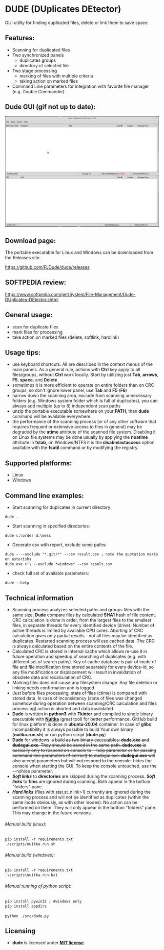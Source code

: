 # DUDE (DUplicates DEtector)

GUI utility for finding duplicated files, delete or link them to save space.

## Features:
- Scanning for duplicated files
- Two synchronized panels
  - duplicates groups
  - directory of selected file
- Two stage processing
  - marking of files with multiple criteria
  - taking action on marked files
- Command Line parameters for integration with favorite file manager (e.g. Double Commander)

## Dude GUI (gif not up to date):
![image info](./info/dude.gif)

## Download page:
The portable executable for Linux and Windows can be downloaded from the Releases site:

https://github.com/PJDude/dude/releases

## SOFTPEDIA review:
https://www.softpedia.com/get/System/File-Management/Dude-DUplicates-DEtector.shtml

## General usage:
- scan for duplicate files
- mark files for processing
- take action on marked files (delete, softlink, hardlink)

## Usage tips:
- use keyboard shortcuts. All are described in the context menus of the main panels. As a general rule, actions with **Ctrl** key apply to all files/groups, without **Ctrl** work locally. Start by utilizing just **Tab**, **arrows**, **F5**, **space**, and **Delete**.
- sometimes it is more efficient to operate on entire folders than on CRC groups, so don't ignore lower panel, use **Tab** and **F5** (**F6**)
- narrow down the scanning area, exclude from scanning unnecessary folders (e.g. Windows system folder which is full of duplicates), you can always add multiple (up to 8) independent scan paths
- unzip the portable executable somewhere on your **PATH**, than **dude** command will be available everywhere
- the performance of the scanning process (or of any other software that requires frequent or extensive access to files in general) may be degraded by the **atime** attribute of the scanned file system. Disabling it on Linux file systems may be done usually by applying the **noatime** attribute in **fstab**, on Windows/NTFS it is the **disablelastaccess** option available with the **fsutil** command or by modifying the registry.

## Supported platforms:
- Linux
- Windows

## Command line examples:
* Start scanning for duplicates in current directory:
```
dude .
```
* Start scanning in specified directories:
```
dude c:\order d:\mess
```
* Generate csv with report, exclude some paths:
```
dude ~ --exclude "*.git/*" --csv result.csv ; note the quotation marks on asterisks
dude.exe c:\ --exclude *windows* --csv result.csv
```
* check full set of available parameters:
```
dude --help
```

## Technical information
- Scanning process analyzes selected paths and groups files with the same size. **Dude** compare files by calculated **SHA1** hash of file content. CRC calculation is done in order, from the largest files to the smallest files, in separate threads for every identified device (drive). Number of active threads is limited by available CPU cores. Aborting of CRC calculation gives only partial results - not all files may be identified as duplicates. Restarted scanning process will use cached data. The CRC is always calculated based on the entire contents of the file.
- Calculated CRC is stored in internal cache which allows re-use it in future operation and speedup of searching of duplicates (e.g. with different set of search paths). Key of cache database is pair of inode of file and file modification time stored separately for every device-id, so any file modification or displacement will result in invalidation of obsolete data and recalculation of CRC.
- Marking files does not cause any filesystem change. Any file deletion or linking needs confirmation and is logged.
- Just before files processing, state of files (ctime) is compared with stored data. In case of inconsistency (state of files was changed somehow during operation between scanning/CRC calculation and files processing) action is aborted and data invalidated.
- **Dude** is written in **python3** with **Tkinter** and compiled to single binary executable with **[Nuitka](https://github.com/Nuitka/Nuitka)** (great tool) for better performance. GitHub build for linux platform is done in **ubuntu-20.04** container. In case of **glibc** incompatibility it is always possible to build Your own binary (**nuitka.run.sh**) or run python script (**dude.py**)
- **Dude** for windows ~~is build as two binary executables: **dude.exe** and **dudegui.exe**. They should be saved in the same path. **dude.exe** is basically only to respond on console to --help parameter or for passing command line parameters (if correct) to dudegui.exe. **dudegui.exe** will also accept parameters but will not respond to the console.~~ hides the console when starting the GUI. To keep the console untouched, use the --nohide parameter.
- ***Soft links*** to **directories** are skipped during the scanning process. ***Soft links*** to **files** are ignored during scanning. Both appear in the bottom "folders" pane.
- ***Hard links*** (files with stat.st_nlink>1) currently are ignored during the scanning process and will not be identified as duplicates (within the same inode obviously, as with other inodes). No action can be performed on them. They will only appear in the bottom "folders" pane. This may change in the future versions.

###### Manual build (linux):
```
pip install -r requirements.txt
./scripts/nuitka.run.sh
```
###### Manual build (windows):
```
pip install -r requirements.txt
.\scripts\nuitka.run.bat
```
###### Manual running of python script:
```
pip install pywin32 ; #windows only
pip install appdirs

python ./src/dude.py
```

## Licensing
- **dude** is licensed under **[MIT license](./LICENSE)**
